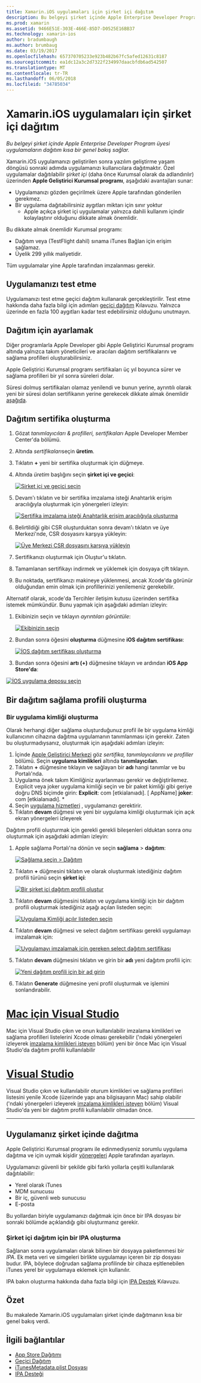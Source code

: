 ```yaml
---
title: Xamarin.iOS uygulamaları için şirket içi dağıtım
description: Bu belgeyi şirket içinde Apple Enterprise Developer Program üyesi uygulamaların dağıtım kısa bir genel bakış sağlar.
ms.prod: xamarin
ms.assetid: 9466E51E-303E-466E-85D7-D0525E16BB37
ms.technology: xamarin-ios
author: bradumbaugh
ms.author: brumbaug
ms.date: 03/19/2017
ms.openlocfilehash: 657370705233e923b482b67fc5afed12631c8187
ms.sourcegitcommit: ea1dc12a3c2d7322f234997daacbfdb6ad542507
ms.translationtype: MT
ms.contentlocale: tr-TR
ms.lasthandoff: 06/05/2018
ms.locfileid: "34785034"
---
```

# <a name="in-house-distribution-for-xamarinios-apps"></a>Xamarin.iOS uygulamaları için şirket içi dağıtım

_Bu belgeyi şirket içinde Apple Enterprise Developer Program üyesi uygulamaların dağıtım kısa bir genel bakış sağlar._

Xamarin.iOS uygulamanızı geliştirilen sonra yazılım geliştirme yaşam döngüsü sonraki adımda uygulamanızı kullanıcılara dağıtmaktır. Özel uygulamalar dağıtılabilir *şirket içi* (daha önce Kurumsal olarak da adlandırılır) üzerinden **Apple Geliştirici Kurumsal programı**, aşağıdaki avantajları sunar:

- Uygulamanızı gözden geçirilmek üzere Apple tarafından gönderilen gerekmez.
- Bir uygulama dağıtabilirsiniz aygıtları miktarı için sınır yoktur
    - Apple açıkça şirket içi uygulamalar yalnızca dahili kullanım içindir kolaylaştırır olduğunu dikkate almak önemlidir.

Bu dikkate almak önemlidir Kurumsal programı:

- Dağıtım veya (TestFlight dahil) sınama iTunes Bağlan için erişim sağlamaz.
- Üyelik 299 yıllık maliyetidir.

Tüm uygulamalar yine Apple tarafından imzalanması gerekir.

<a name="testing" />

## <a name="testing-your-application"></a>Uygulamanızı test etme

Uygulamanızı test etme geçici dağıtım kullanarak gerçekleştirilir. Test etme hakkında daha fazla bilgi için adımları [geçici dağıtım](~/ios/deploy-test/app-distribution/ad-hoc-distribution.md) Kılavuzu. Yalnızca üzerinde en fazla 100 aygıtları kadar test edebilirsiniz olduğunu unutmayın.

<a name="setup" />

## <a name="getting-set-up-for-distribution"></a>Dağıtım için ayarlamak

Diğer programlarla Apple Developer gibi Apple Geliştirici Kurumsal programı altında yalnızca takım yöneticileri ve aracıları dağıtım sertifikalarını ve sağlama profilleri oluşturabilirsiniz.

Apple Geliştirici Kurumsal programı sertifikaları üç yıl boyunca sürer ve sağlama profilleri bir yıl sonra süreleri dolar.

Süresi dolmuş sertifikaları olamaz yenilendi ve bunun yerine, ayrıntılı olarak yeni bir süresi dolan sertifikanın yerine gerekecek dikkate almak önemlidir [aşağıda](#certificate).

<a name="certificate" />

## <a name="creating-a-distribution-certificate"></a>Dağıtım sertifika oluşturma

1. Gözat *tanımlayıcıları & profilleri, sertifikaları* Apple Developer Member Center'da bölümü.
2. Altında *sertifikaları*seçin **üretim**.
3. Tıklatın **+** yeni bir sertifika oluşturmak için düğmeye.
4. Altında *üretim* başlığını seçin **şirket içi ve geçici**:

   [![](in-house-distribution-images/createcertmanually01.png "Şirket içi ve geçici seçin")](in-house-distribution-images/createcertmanually01.png#lightbox)

5. Devam'ı tıklatın ve bir sertifika imzalama isteği Anahtarlık erişim aracılığıyla oluşturmak için yönergeleri izleyin:

   [![](in-house-distribution-images/createcertmanually02.png "Sertifika imzalama isteği Anahtarlık erişim aracılığıyla oluşturma")](in-house-distribution-images/createcertmanually02.png#lightbox)

6. Belirtildiği gibi CSR oluşturduktan sonra devam'ı tıklatın ve üye Merkezi'nde, CSR dosyasını karşıya yükleyin:

   [![](in-house-distribution-images/createcertmanually03.png "Üye Merkezi CSR dosyasını karşıya yükleyin")](in-house-distribution-images/createcertmanually03.png#lightbox)

7. Sertifikanızı oluşturmak için Oluştur'u tıklatın.
8. Tamamlanan sertifikayı indirmek ve yüklemek için dosyaya çift tıklayın.
9. Bu noktada, sertifikanızı makineye yüklenmesi, ancak Xcode'da görünür olduğundan emin olmak için profillerinizi yenilemeniz gerekebilir.

Alternatif olarak, xcode'da Tercihler iletişim kutusu üzerinden sertifika istemek mümkündür. Bunu yapmak için aşağıdaki adımları izleyin:

1. Ekibinizin seçin ve tıklayın *ayrıntıları görüntüle*:

    [![](in-house-distribution-images/selectteam.png "Ekibinizin seçin")](in-house-distribution-images/selectteam.png#lightbox)

2. Bundan sonra öğesini **oluşturma** düğmesine **iOS dağıtım sertifikası**:

   [![](in-house-distribution-images/selectcert.png "İOS dağıtım sertifikası oluşturma")](in-house-distribution-images/selectcert.png#lightbox)

2.   Bundan sonra öğesini **artı (+)** düğmesine tıklayın ve ardından **iOS App Store'da**:

   [![](in-house-distribution-images/selectcert.png "İOS uygulama deposu seçin")](in-house-distribution-images/selectcert.png#lightbox)

<a name="profile" />

## <a name="creating-a-distribution-provisioning-profile"></a>Bir dağıtım sağlama profili oluşturma

<a name="appid" />

### <a name="creating-an-app-id"></a>Bir uygulama kimliği oluşturma

Olarak herhangi diğer sağlama oluşturduğunuz profil ile bir uygulama kimliği kullanıcının cihazına dağıtma uygulamanın tanımlanması için gerekir. Zaten bu oluşturmadıysanız, oluşturmak için aşağıdaki adımları izleyin:


1. İçinde [Apple Geliştirici Merkezi](https://developer.apple.com/account/overview.action) göz *sertifika, tanımlayıcılarını ve profiller* bölümü. Seçin **uygulama kimlikleri** altında **tanımlayıcıları**.
2. Tıklatın **+** düğmesine tıklayın ve sağlayan bir **adı** hangi tanımlar ve bu Portalı'nda.
3. Uygulama önek takım Kimliğiniz ayarlanması gerekir ve değiştirilemez. Explicit veya joker uygulama kimliği seçin ve bir paket kimliği gibi geriye doğru DNS biçimde girin: **Explicit**: com [etkialanıadı]. [ AppName] **joker**: com [etkialanıadı]. *
4. Seçin [uygulama hizmetleri](~/ios/get-started/installation/device-provisioning/index.md#appservices) , uygulamanızı gerektirir.
5. Tıklatın **devam** düğmesi ve yeni bir uygulama kimliği oluşturmak için açık ekran yönergeleri izleyerek

Dağıtım profili oluşturmak için gerekli gerekli bileşenleri olduktan sonra onu oluşturmak için aşağıdaki adımları izleyin:

1. Apple sağlama Portalı'na dönün ve seçin **sağlama** > **dağıtım**:

   [![](in-house-distribution-images/distribute01.png "Sağlama seçin > Dağıtım")](in-house-distribution-images/distribute01.png#lightbox)

2. Tıklatın **+** düğmesini tıklatın ve olarak oluşturmak istediğiniz dağıtım profili türünü seçin **şirket içi**:

   [![](in-house-distribution-images/distribute02.png "Bir şirket içi dağıtım profili oluştur")](in-house-distribution-images/distribute02.png#lightbox)

3. Tıklatın **devam** düğmesini tıklatın ve uygulama kimliği için bir dağıtım profili oluşturmak istediğiniz aşağı açılan listeden seçin:

   [![](in-house-distribution-images/distribute03.png "Uygulama Kimliği açılır listeden seçin")](in-house-distribution-images/distribute03.png#lightbox)

4. Tıklatın **devam** düğmesi ve select dağıtım sertifikası gerekli uygulamayı imzalamak için:

   [![](in-house-distribution-images/distribute04.png "Uygulamayı imzalamak için gereken select dağıtım sertifikası")](in-house-distribution-images/distribute04.png#lightbox)

6. Tıklatın **devam** düğmesini tıklatın ve girin bir **adı** yeni dağıtım profili için:

   [![](in-house-distribution-images/distribute06.png "Yeni dağıtım profili için bir ad girin")](in-house-distribution-images/distribute06.png#lightbox)

7. Tıklatın **Generate** düğmesine yeni profil oluşturmak ve işlemini sonlandırabilir.

# <a name="visual-studio-for-mactabvsmac"></a>[Mac için Visual Studio](#tab/vsmac)

 Mac için Visual Studio çıkın ve onun kullanılabilir imzalama kimlikleri ve sağlama profilleri listelerini Xcode olması gerekebilir ('ndaki yönergeleri izleyerek [imzalama kimlikleri isteyen](~/ios/get-started/installation/device-provisioning/manual-provisioning.md#download) bölüm) yeni bir önce Mac için Visual Studio'da dağıtım profili kullanılabilir

# <a name="visual-studiotabvswin"></a>[Visual Studio](#tab/vswin)

Visual Studio çıkın ve kullanılabilir oturum kimlikleri ve sağlama profilleri listesini yenile Xcode (üzerinde yapı ana bilgisayarın Mac) sahip olabilir ('ndaki yönergeleri izleyerek [imzalama kimlikleri isteyen](~/ios/get-started/installation/device-provisioning/manual-provisioning.md#download) bölüm) Visual Studio'da yeni bir dağıtım profili kullanılabilir olmadan önce.

-----

<a name="inhouse" />

## <a name="distributing-your-app-in-house"></a>Uygulamanız şirket içinde dağıtma

Apple Geliştirici Kurumsal programı ile edinmediyseniz sorumlu uygulama dağıtma ve için uymak kişidir [yönergeleri](http://adcdownload.apple.com/Documentation/License_Agreements__Apple_Developer_Enterprise_Program/Apple_Developer_Program_Enterprise_Agreement_20150608.pdf) Apple tarafından ayarlayın.

Uygulamanızı güvenli bir şekilde gibi farklı yollarla çeşitli kullanılarak dağıtılabilir:

- Yerel olarak iTunes
- MDM sunucusu
- Bir iç, güvenli web sunucusu
- E-posta

Bu yollardan biriyle uygulamanızı dağıtmak için önce bir IPA dosyası bir sonraki bölümde açıklandığı gibi oluşturmanız gerekir.


### <a name="creating-an-ipa-for-in-house-deployment"></a>Şirket içi dağıtım için bir IPA oluşturma

Sağlanan sonra uygulamaları olarak bilinen bir dosyaya paketlenmesi bir *IPA*. Ek meta veri ve simgeleri birlikte uygulamayı içeren bir zip dosyası budur. IPA, böylece doğrudan sağlama profilinde bir cihaza eşitlenebilen iTunes yerel bir uygulamaya eklemek için kullanılır.

IPA bakın oluşturma hakkında daha fazla bilgi için [IPA Destek](~/ios/deploy-test/app-distribution/ipa-support.md) Kılavuzu.


## <a name="summary"></a>Özet

Bu makalede Xamarin.iOS uygulamaları şirket içinde dağıtmanın kısa bir genel bakış verdi.

## <a name="related-links"></a>İlgili bağlantılar

- [App Store Dağıtımı](~/ios/deploy-test/app-distribution/app-store-distribution/index.md)
- [Geçici Dağıtım](~/ios/deploy-test/app-distribution/ad-hoc-distribution.md)
- [iTunesMetadata.plist Dosyası](~/ios/deploy-test/app-distribution/itunesmetadata.md)
- [IPA Desteği](~/ios/deploy-test/app-distribution/ipa-support.md)
